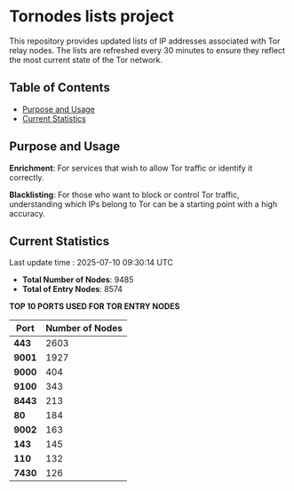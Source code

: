 # Tornodes lists project

This repository provides updated lists of IP addresses associated with Tor relay nodes. The lists are refreshed every 30 minutes to ensure they reflect the most current state of the Tor network.

## Table of Contents

- [Purpose and Usage](#purpose-and-usage)
- [Current Statistics](#current-statistics)


## Purpose and Usage

**Enrichment**: For services that wish to allow Tor traffic or identify it correctly.

**Blacklisting**: For those who want to block or control Tor traffic, understanding which IPs belong to Tor can be a starting point with a high accuracy.

## Current Statistics

Last update time : 2025-07-10 09:30:14 UTC

- **Total Number of Nodes**: 9485
- **Total of Entry Nodes**: 8574

**TOP 10 PORTS USED FOR TOR ENTRY NODES**

| **Port** | **Number of Nodes** |
|------|-----------------|
| **443**   | 2603  |
| **9001**   | 1927  |
| **9000**   | 404  |
| **9100**   | 343  |
| **8443**   | 213  |
| **80**   | 184  |
| **9002**   | 163  |
| **143**   | 145  |
| **110**   | 132  |
| **7430**   | 126  |

